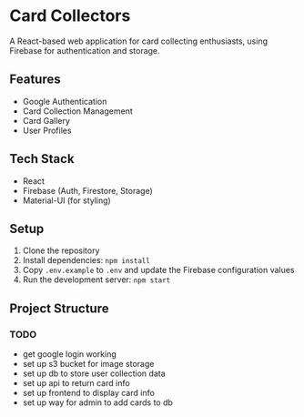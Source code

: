 # Card Collectors

A React-based web application for card collecting enthusiasts, using Firebase for authentication and storage.

## Features

- Google Authentication
- Card Collection Management
- Card Gallery
- User Profiles

## Tech Stack

- React
- Firebase (Auth, Firestore, Storage)
- Material-UI (for styling)

## Setup

1. Clone the repository
2. Install dependencies: `npm install`
3. Copy `.env.example` to `.env` and update the Firebase configuration values
4. Run the development server: `npm start`

## Project Structure

### TODO

- get google login working
- set up s3 bucket for image storage
- set up db to store user collection data
- set up api to return card info
- set up frontend to display card info
- set up way for admin to add cards to db
